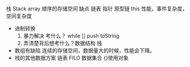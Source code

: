 栈 Stack
array 顺序的存储空间 缺点
链表 指针 原型链 this
性能，事件复杂度，空间复杂度
- 进制转换
    1. 暴力解决 考什么？ while [] push toString
    2. 弄清楚背后想考什么？数据结构 栈
- 数组有缺陷 连续的存储空间，数据量大的时候，性能会下降。
- 栈的其他数据方案 链表 FILO 数据集合 {}使用对象
